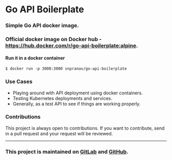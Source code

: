 # Go API Boilerplate
### Simple Go API docker image.
### Official docker image on Docker hub - https://hub.docker.com/r/go-api-boilerplate:alpine.

#### Run it in a docker container
```command
$ docker run -p 3000:3000 snpranav/go-api-boilerplate
```

### Use Cases
- Playing around with API deployment using docker containers.
- Testing Kubernetes deployments and services.
- Generally, as a test API to see if things are working properly.

### Contributions
This project is always open to contributions. If you want to contribute, send in a pull request and your request will be reviewed.

---
### This project is maintained on [GitLab](https://gitlab.com/snpranav/go-api-boilerplate) and [GitHub](https://gitlab.com/snpranav/go-api-boilerplate).
